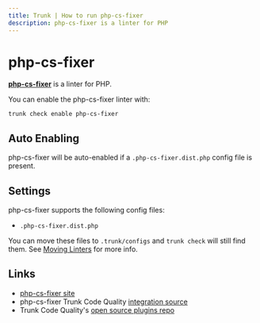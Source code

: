 ```yaml
---
title: Trunk | How to run php-cs-fixer
description: php-cs-fixer is a linter for PHP
---
```


# php-cs-fixer

[**php-cs-fixer**](https://github.com/PHP-CS-Fixer/PHP-CS-Fixer) is a linter for PHP.

You can enable the php-cs-fixer linter with:

```shell
trunk check enable php-cs-fixer
```

## Auto Enabling

php-cs-fixer will be auto-enabled if a `.php-cs-fixer.dist.php` config file is present.

## Settings

php-cs-fixer supports the following config files:

* `.php-cs-fixer.dist.php`

You can move these files to `.trunk/configs` and `trunk check` will still find them. See [Moving Linters](../configure-linters.md#moving-linters) for more info.

## Links

* [php-cs-fixer site](https://github.com/PHP-CS-Fixer/PHP-CS-Fixer)
* php-cs-fixer Trunk Code Quality [integration source](https://github.com/trunk-io/plugins/tree/main/linters/php-cs-fixer)
* Trunk Code Quality's [open source plugins repo](https://github.com/trunk-io/plugins/tree/main)
